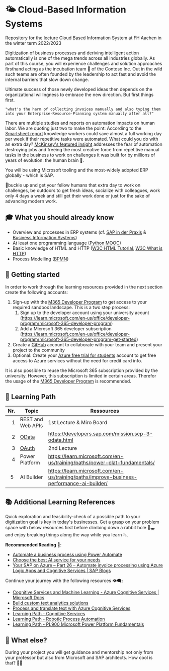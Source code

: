 # 🌤️ Cloud-Based Information Systems

Repository for the lecture Cloud Based Information System at FH Aachen in the winter term 2022/2023

Digitization of business processes and deriving intelligent action automatically is
one of the mega trends across all industries globally. As part of this course,
you will experience challenges and solution approaches firsthand acting as the
incubation team 🐣 of the Contoso Inc. Out in the wild such teams are often
founded by the leadership to act fast and avoid the internal barriers that slow down change.

Ultimate success of those newly developed ideas then depends on the
organizational willingness to embrace the new direction. But first things first.

`"what's the harm of collecting invoices manually and also typing them into your Enterprise-Resource-Planning system manually after all?"`

There are multiple studies and reports on automation impacts on human labor.
We are quoting just two to make the point: According to the
[Smartsheet report](https://www.smartsheet.com/content-center/product-news/automation/workers-waste-quarter-work-week-manual-repetitive-tasks)
knowledge workers could save almost a full working day per week if their
repetitive tasks were automated. What could you do with an extra day?
[McKinsey's featured insight](https://www.mckinsey.com/featured-insights/artificial-intelligence/five-fifty-fear-fear-not)
addresses the fear of automation destroying jobs and freeing the most creative
force from repetitive manual tasks in the business to work on challenges it
was built for by millions of years of evolution: the human brain 🧠.

You will be using Microsoft tooling and the most-widely adopted ERP globally - which is SAP.

💺buckle up and get your fellow humans that extra day to work on challenges, be
outdoors to get fresh ideas, socialize with colleagues, work only 4 days a
week and still get their work done or just for the sake of advancing modern work.

## 🎓 What you should already know

- Overview and processes in ERP systems (cf. [SAP in der Praxis](https://drumm.sh/sap) & [Business Information Systems](https://drumm.sh/bis))
- At least one programming language ([Python MOOC](https://open.sap.com/courses/python1))
- Basic knowledge of HTML and HTTP ([W3C HTML Tutorial](https://www.w3schools.com/html/default.asp), [W3C What is HTTP](https://www.w3schools.com/whatis/whatis_http.asp))
- Process Modelling ([BPMN](https://drumm.sh/is))

## 🚀 Getting started

In order to work through the learning resources provided in the next section create the following accounts:

1. Sign-up with the [M365 Developer Program](https://developer.microsoft.com/microsoft-365/dev-program) to get 
access to your required sandbox landscape. This is a two step process:
    1. Sign up to the developer account using your university acount (https://learn.microsoft.com/en-us/office/developer-program/microsoft-365-developer-program)
    1. Add a Microsoft 365 developer subscription (https://learn.microsoft.com/en-us/office/developer-program/microsoft-365-developer-program-get-started)
1. Create a [GitHub](https://github.com/) account to collaborate with your team and present your project to the community
1. Optional: Create your [Azure free trial for students](https://azure.microsoft.com/free/students/) account to get free access to Azure services without the need for credit card info.

It is also possible to reuse the Microsoft 365 subscription provided by the university.
However, this subscription is limited in certain areas. Therefor the usage of the
[M365 Developer Program](https://developer.microsoft.com/microsoft-365/dev-program) is recommended.

## 🧭 Learning Path

| Nr. | Topic                      | Ressources                                          |
| --: | -------------------------- | --------------------------------------------------- |
|   1 | REST and Web APIs          | 1st Lecture & Miro Board                            |
|   2 | [OData](lectures/odata.md) | https://developers.sap.com/mission.scp-3-odata.html |
|   3 | [OAuth](lectures/oauth.md) | 2nd Lecture                                         |
|   4 | Power Platform             | https://learn.microsoft.com/en-us/training/paths/power-plat-fundamentals/ |
|   5 | AI Builder                 | https://learn.microsoft.com/en-us/training/paths/improve-business-performance-ai-builder/ |

## 📚 Additional Learning References

Quick exploration and feasibility-check of a possible path to your digitization goal is key in today's businesses. Get a grasp on your problem space with below resources first before climbing down a rabbit hole 🐇🕳️ and enjoy breaking things along the way while you learn 💥.

**Recommended Reading 📖**:

- [Automate a business process using Power Automate](https://docs.microsoft.com/learn/paths/automate-process-power-automate/)
- [Choose the best AI service for your needs](https://docs.microsoft.com/learn/modules/ai-machine-learning-fundamentals/)
- [Your SAP on Azure – Part 26 – Automate invoice processing using Azure Logic Apps and Cognitive Services | SAP Blogs](https://blogs.sap.com/2021/02/03/your-sap-on-azure-part-26-automate-invoice-processing-using-azure-logic-apps-and-cognitive-services/)

Continue your journey with the following resources 👁️‍🗨️:

- [Cognitive Services and Machine Learning - Azure Cognitive Services | Microsoft Docs](https://docs.microsoft.com/azure/cognitive-services/cognitive-services-and-machine-learning)
- [Build custom text analytics solutions](https://docs.microsoft.com/learn/paths/build-custom-text-analytics/)
- [Process and translate text with Azure Cognitive Services](https://docs.microsoft.com/learn/paths/process-translate-text-azure-cognitive-services/)
- [Learning Path - Cognitive Services](https://docs.microsoft.com/learn/browse/?terms=Cognitive%20Service)
- [Learning Path - Robotic Process Automation](https://docs.microsoft.com/learn/browse/?terms=RPA)
- [Learning Path - PL900 Microsoft Power Platform Fundamentals](https://docs.microsoft.com/learn/paths/power-plat-fundamentals/)

## 🤔 What else?

During your project you will get guidance and mentorship not only from your
professor but also from Microsoft and SAP architects. How cool is that? 🤯😵
